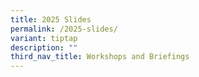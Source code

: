 ```yaml
---
title: 2025 Slides
permalink: /2025-slides/
variant: tiptap
description: ""
third_nav_title: Workshops and Briefings
---
```

